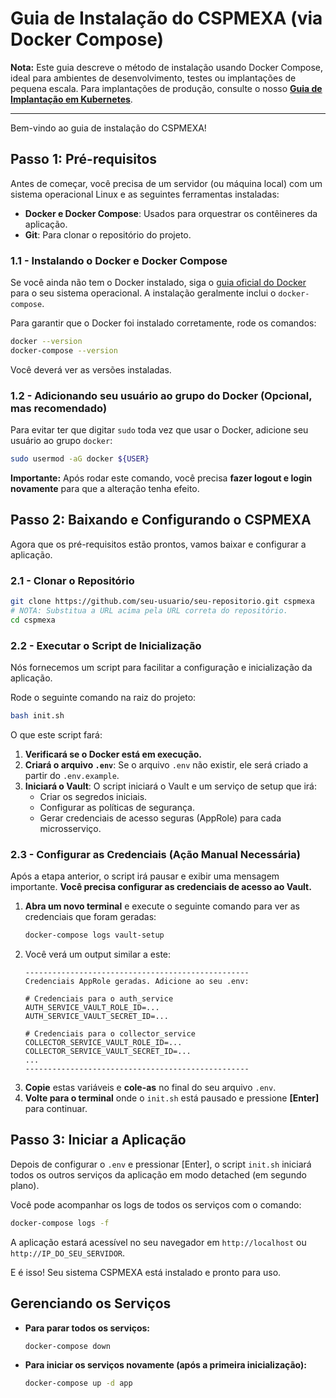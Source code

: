 # Guia de Instalação do CSPMEXA (via Docker Compose)

**Nota:** Este guia descreve o método de instalação usando Docker Compose, ideal para ambientes de desenvolvimento, testes ou implantações de pequena escala. Para implantações de produção, consulte o nosso **[Guia de Implantação em Kubernetes](./kubernetes/README.md)**.

---

Bem-vindo ao guia de instalação do CSPMEXA!

## Passo 1: Pré-requisitos

Antes de começar, você precisa de um servidor (ou máquina local) com um sistema operacional Linux e as seguintes ferramentas instaladas:

*   **Docker e Docker Compose**: Usados para orquestrar os contêineres da aplicação.
*   **Git**: Para clonar o repositório do projeto.

### 1.1 - Instalando o Docker e Docker Compose

Se você ainda não tem o Docker instalado, siga o [guia oficial do Docker](https://docs.docker.com/engine/install/) para o seu sistema operacional. A instalação geralmente inclui o `docker-compose`.

Para garantir que o Docker foi instalado corretamente, rode os comandos:
```bash
docker --version
docker-compose --version
```
Você deverá ver as versões instaladas.

### 1.2 - Adicionando seu usuário ao grupo do Docker (Opcional, mas recomendado)

Para evitar ter que digitar `sudo` toda vez que usar o Docker, adicione seu usuário ao grupo `docker`:

```bash
sudo usermod -aG docker ${USER}
```

**Importante:** Após rodar este comando, você precisa **fazer logout e login novamente** para que a alteração tenha efeito.

## Passo 2: Baixando e Configurando o CSPMEXA

Agora que os pré-requisitos estão prontos, vamos baixar e configurar a aplicação.

### 2.1 - Clonar o Repositório

```bash
git clone https://github.com/seu-usuario/seu-repositorio.git cspmexa
# NOTA: Substitua a URL acima pela URL correta do repositório.
cd cspmexa
```

### 2.2 - Executar o Script de Inicialização

Nós fornecemos um script para facilitar a configuração e inicialização da aplicação.

Rode o seguinte comando na raiz do projeto:
```bash
bash init.sh
```

O que este script fará:

1.  **Verificará se o Docker está em execução.**
2.  **Criará o arquivo `.env`**: Se o arquivo `.env` não existir, ele será criado a partir do `.env.example`.
3.  **Iniciará o Vault**: O script iniciará o Vault e um serviço de setup que irá:
    *   Criar os segredos iniciais.
    *   Configurar as políticas de segurança.
    *   Gerar credenciais de acesso seguras (AppRole) para cada microsserviço.

### 2.3 - Configurar as Credenciais (Ação Manual Necessária)

Após a etapa anterior, o script irá pausar e exibir uma mensagem importante. **Você precisa configurar as credenciais de acesso ao Vault.**

1.  **Abra um novo terminal** e execute o seguinte comando para ver as credenciais que foram geradas:
    ```bash
    docker-compose logs vault-setup
    ```
2.  Você verá um output similar a este:
    ```
    --------------------------------------------------
    Credenciais AppRole geradas. Adicione ao seu .env:

    # Credenciais para o auth_service
    AUTH_SERVICE_VAULT_ROLE_ID=...
    AUTH_SERVICE_VAULT_SECRET_ID=...

    # Credenciais para o collector_service
    COLLECTOR_SERVICE_VAULT_ROLE_ID=...
    COLLECTOR_SERVICE_VAULT_SECRET_ID=...
    ...
    --------------------------------------------------
    ```
3.  **Copie** estas variáveis e **cole-as** no final do seu arquivo `.env`.
4.  **Volte para o terminal** onde o `init.sh` está pausado e pressione **[Enter]** para continuar.

## Passo 3: Iniciar a Aplicação

Depois de configurar o `.env` e pressionar [Enter], o script `init.sh` iniciará todos os outros serviços da aplicação em modo detached (em segundo plano).

Você pode acompanhar os logs de todos os serviços com o comando:
```bash
docker-compose logs -f
```

A aplicação estará acessível no seu navegador em `http://localhost` ou `http://IP_DO_SEU_SERVIDOR`.

E é isso! Seu sistema CSPMEXA está instalado e pronto para uso.

## Gerenciando os Serviços

*   **Para parar todos os serviços:**
    ```bash
    docker-compose down
    ```
*   **Para iniciar os serviços novamente (após a primeira inicialização):**
    ```bash
    docker-compose up -d app
    ```
